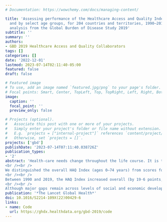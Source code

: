 ```yaml
---
# Documentation: https://wowchemy.com/docs/managing-content/

title: 'Assessing performance of the Healthcare Access and Quality Index, overall
  and by select age groups, for 204 countries and territories, 1990–2019: a systematic
  analysis from the Global Burden of Disease Study 2019'
subtitle: ''
summary: ''
authors:
- GBD 2019 Healthcare Access and Quality Collaborators 
tags: []
categories: []
date: '2022-12-01'
lastmod: 2023-07-14T02:11:40-05:00
featured: false
draft: false

# Featured image
# To use, add an image named `featured.jpg/png` to your page's folder.
# Focal points: Smart, Center, TopLeft, Top, TopRight, Left, Right, BottomLeft, Bottom, BottomRight.
image:
  caption: ''
  focal_point: ''
  preview_only: false

# Projects (optional).
#   Associate this post with one or more of your projects.
#   Simply enter your project's folder or file name without extension.
#   E.g. `projects = ["internal-project"]` references `content/project/deep-learning/index.md`.
#   Otherwise, set `projects = []`.
projects: ['gbd']
publishDate: '2023-07-14T07:11:40.038726Z'
publication_types:
- '2'
abstract: 'Health-care needs change throughout the life course. It is thus crucial to assess whether health systems provide access to quality health care for all ages. Drawing from the Global Burden of Diseases, Injuries, and Risk Factors Study 2019 (GBD 2019), we measured the Healthcare Access and Quality (HAQ) Index overall and for select age groups in 204 locations from 1990 to 2019.
<br /><br />
We distinguished the overall HAQ Index (ages 0–74 years) from scores for select age groups: the young (ages 0–14 years), working (ages 15–64 years), and post-working (ages 65–74 years) groups. For GBD 2019, HAQ Index construction methods were updated to use the arithmetic mean of scaled mortality-to-incidence ratios (MIRs) and risk-standardised death rates (RSDRs) for 32 causes of death that should not occur in the presence of timely, quality health care. Across locations and years, MIRs and RSDRs were scaled from 0 (worst) to 100 (best) separately, putting the HAQ Index on a different relative scale for each age group. We estimated absolute convergence for each group on the basis of whether the HAQ Index grew faster in absolute terms between 1990 and 2019 in countries with lower 1990 HAQ Index scores than countries with higher 1990 HAQ Index scores and by Socio-demographic Index (SDI) quintile. SDI is a summary metric of overall development.
<br /><br />
Between 1990 and 2019, the HAQ Index increased overall (by 19·6 points, 95% uncertainty interval 17·9–21·3), as well as among the young (22·5, 19·9–24·7), working (17·2, 15·2–19·1), and post-working (15·1, 13·2–17·0) age groups. Large differences in HAQ Index scores were present across SDI levels in 2019, with the overall index ranging from 30·7 (28·6–33·0) on average in low-SDI countries to 83·4 (82·4–84·3) on average in high-SDI countries. Similarly large ranges between low-SDI and high-SDI countries, respectively, were estimated in the HAQ Index for the young (40·4–89·0), working (33·8–82·8), and post-working (30·4–79·1) groups. Absolute convergence in HAQ Index was estimated in the young group only. In contrast, divergence was estimated among the working and post-working groups, driven by slow progress in low-SDI countries.
<br /><br />
Although major gaps remain across levels of social and economic development, convergence in the young group is an encouraging sign of reduced disparities in health-care access and quality. However, divergence in the working and post-working groups indicates that health-care access and quality is lagging at lower levels of social and economic development. To meet the needs of ageing populations, health systems need to improve health-care access and quality for working-age adults and older populations while continuing to realise gains among the young.'
publication: '*The Lancet Global Health*'
doi: 10.1016/S2214-109X(22)00429-6
links:
- name: Code
  url: https://ghdx.healthdata.org/gbd-2019/code
---
```

